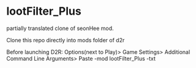 # lootFilter_Plus
partially translated clone of seonHee mod.

Clone this repo directly into mods folder of d2r


Before launching D2R:
  Options(next to Play)>
  Game Settings>
  Additional Command Line Arguments>
  Paste -mod lootFilter_Plus -txt
